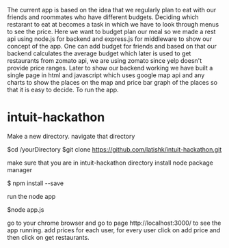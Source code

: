 The current app is based on the idea that we regularly plan to eat with our friends and roommates who have different budgets. 
Deciding which restarant to eat at becomes a task in which we have to look through menus to see the price. Here we want to budget plan our
meal so we made a rest api using node.js for backend and express.js for middleware to show our concept of the app. One can add budget for 
friends and based on that our backend calculates the average budget which later is used to get restaurants from zomato api, we are using zomato
since yelp doesn't provide price ranges. Later to show our backend working we have built a single page in html and javascript which uses google
map api and any charts to show the places on the map and price bar graph of the places so that it is easy to decide. To run the app.

# intuit-hackathon
Make a new directory. 
navigate that directory

$cd /yourDirectory
$git clone https://github.com/latishk/intuit-hackathon.git

make sure that you are in intuit-hackathon directory
install node package manager 

$ npm install --save

run the node app


$node app.js

go to your chrome browser and go to page http://localhost:3000/ to see the app running.
add prices for each user, for every user click on add price and then click on get restaurants. 


